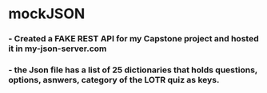 # mockJSON

### - Created a FAKE REST API for my Capstone project and hosted it in my-json-server.com 

### - the Json file has a list of 25 dictionaries that holds questions, options, asnwers, category of the LOTR quiz as keys. 
